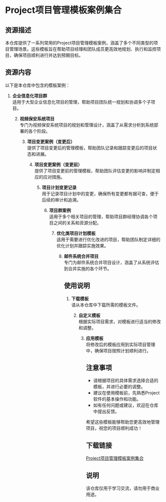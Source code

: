 # Project项目管理模板案例集合

## 资源描述

本仓库提供了一系列常用的Project项目管理模板案例，涵盖了多个不同类型的项目管理场景。这些模板旨在帮助项目经理和团队成员更高效地规划、执行和监控项目，确保项目顺利进行并达到预期目标。

## 资源内容

以下是本仓库中包含的模板案例：

1. **企业信息化项目群**  
   适用于大型企业信息化项目的管理，帮助项目团队统一规划和协调多个子项目。

   2. **视频保安系统项目**  
      专门为视频保安系统项目的规划和管理设计，涵盖了从需求分析到系统部署的各个阶段。

      3. **项目变更案例（变更后）**  
         提供了项目变更后的管理模板，帮助团队记录和跟踪变更后的项目状态和进展。

         4. **项目变更案例（变更前）**  
            提供了项目变更前的管理模板，帮助团队评估变更的影响并制定相应的应对措施。

            5. **项目计划变更记录**  
               用于记录项目计划中的变更，确保所有变更都有据可查，便于后续的审计和追溯。

               6. **项目群案例**  
                  适用于多个相关项目的管理，帮助项目群经理协调各个项目之间的关系和资源分配。

                  7. **优化类项目计划模板**  
                     适用于需要进行优化改进的项目，帮助团队制定详细的优化计划并跟踪实施效果。

                     8. **邮件系统合并项目**  
                        专门为邮件系统合并项目设计，涵盖了从系统评估到合并实施的各个环节。

                        ## 使用说明

                        1. **下载模板**  
                           请从本仓库中下载所需的模板文件。

                           2. **自定义模板**  
                              根据实际项目需求，对模板进行适当的修改和调整。

                              3. **应用模板**  
                                 将修改后的模板应用到实际项目管理中，确保项目按照计划顺利进行。

                                 ## 注意事项

                                 - 请根据项目的具体需求选择合适的模板，并进行必要的调整。
                                 - 建议在使用模板前，先熟悉Project软件的基本操作和功能。
                                 - 如有任何问题或建议，欢迎在仓库中提出反馈。

                                 希望这些模板能够帮助您更高效地管理项目，祝您的项目顺利成功！

                                 ## 下载链接
                                 [Project项目管理模板案例集合](https://pan.quark.cn/s/b8e2303f2552)

                                 ## 说明

                                 该仓库仅用于学习交流，请勿用于商业用途。
